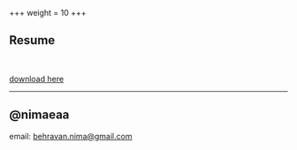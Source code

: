 +++
weight = 10
+++

## Resume

<br>

[download here](https://drive.google.com/file/d/1sOw1mtQJ5zH7LSzNurVm_M2XY3khj-E4/view?usp=sharing)

---

## @nimaeaa

email: behravan.nima@gmail.com


